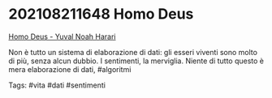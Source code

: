 # 202108211648 Homo Deus
[Homo Deus - Yuval Noah Harari](Homo%20Deus%20-%20Yuval%20Noah%20Harari.md)

Non è tutto un sistema di elaborazione di dati: gli esseri viventi sono molto di più, senza alcun dubbio.
I sentimenti, la merviglia. Niente di tutto questo è mera elaborazione di dati, #algoritmi 

Tags:
	#vita
	#dati
	#sentimenti
	